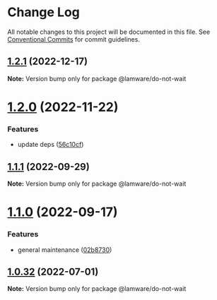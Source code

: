 # Change Log

All notable changes to this project will be documented in this file.
See [Conventional Commits](https://conventionalcommits.org) for commit guidelines.

## [1.2.1](https://github.com/evilkiwi/lamware/compare/@lamware/do-not-wait@1.2.0...@lamware/do-not-wait@1.2.1) (2022-12-17)

**Note:** Version bump only for package @lamware/do-not-wait





# [1.2.0](https://github.com/evilkiwi/lamware/compare/@lamware/do-not-wait@1.1.1...@lamware/do-not-wait@1.2.0) (2022-11-22)


### Features

* update deps ([56c10cf](https://github.com/evilkiwi/lamware/commit/56c10cf693d4dbab4f98b9ca8867423e1792a1ac))





## [1.1.1](https://github.com/evilkiwi/lamware/compare/@lamware/do-not-wait@1.1.0...@lamware/do-not-wait@1.1.1) (2022-09-29)

**Note:** Version bump only for package @lamware/do-not-wait





# [1.1.0](https://github.com/evilkiwi/lamware/compare/@lamware/do-not-wait@1.0.32...@lamware/do-not-wait@1.1.0) (2022-09-17)


### Features

* general maintenance ([02b8730](https://github.com/evilkiwi/lamware/commit/02b8730fc776181b6be8c8950e17a186380d975e))





## [1.0.32](https://github.com/evilkiwi/lamware/compare/@lamware/do-not-wait@1.0.31...@lamware/do-not-wait@1.0.32) (2022-07-01)

**Note:** Version bump only for package @lamware/do-not-wait
